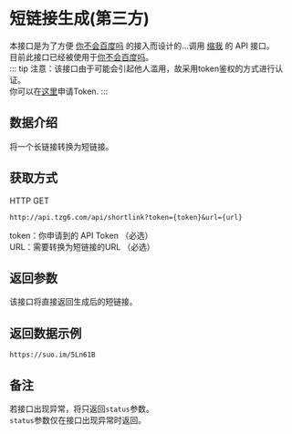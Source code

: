 # 短链接生成(第三方)
本接口是为了方便 [你不会百度吗](https://nbhbdm.cn) 的接入而设计的...调用 [缩我](https://suo.im) 的 API 接口。   
目前此接口已经被使用于[你不会百度吗](https://nbhbdm.cn)。   
::: tip
注意：该接口由于可能会引起他人滥用，故采用token鉴权的方式进行认证。   
你可以在[这里](/help/token-apply.html)申请Token.
:::
## 数据介绍
将一个长链接转换为短链接。
## 获取方式
HTTP GET
```
http://api.tzg6.com/api/shortlink?token={token}&url={url}
```
token：你申请到的 API Token （必选）   
URL：需要转换为短链接的URL （必选）   
## 返回参数
该接口将直接返回生成后的短链接。
## 返回数据示例
```
https://suo.im/5Ln61B
```
## 备注
若接口出现异常，将只返回``` status ```参数。   
``` status ```参数仅在接口出现异常时返回。